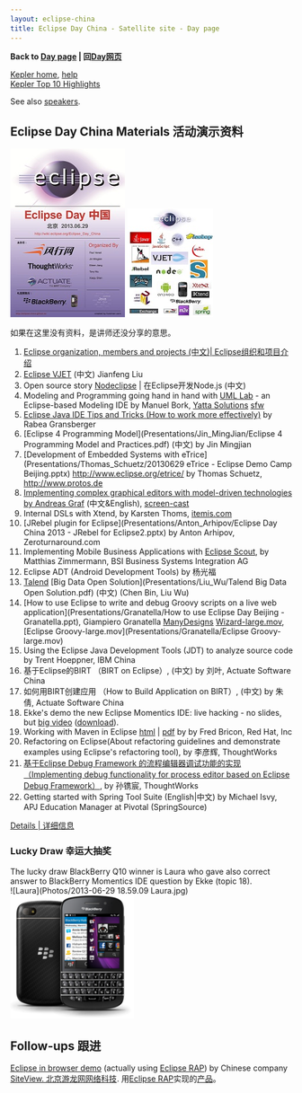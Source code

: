 ```yaml
---
layout: eclipse-china
title: Eclipse Day China - Satellite site - Day page
---
```


<p><b>Back to <a href="/Day/">Day page</a> | 回<a href="/Day/">Day网页</a></b></p>

[Kepler home](http://www.eclipse.org/kepler/), [help](//help.eclipse.org/kepler/)  
[Kepler Top 10 Highlights](http://www.eclipse.org/community/eclipse_newsletter/2013/june/article1.php)

See also [speakers](Speakers/).

## Eclipse Day China Materials 活动演示资料

![Eclipse-4-tiny-6.png](Poster/Eclipse-4-tiny-6.png)
![Languages-and-technologies-under-eclipse-5-tiny.jpg](../Pictures/Languages-and-technologies-under-eclipse-5-tiny.jpg)

如果在这里没有资料，是讲师还没分享的意思。

1. [Eclipse organization, members and projects (中文)| Eclipse组织和项目介绍](http://eclipse-china.github.io/Day/press-release)
2. [Eclipse VJET](Presentations/Liu_Jianfeng/VJET_EclipseCon.ppt) (中文) Jianfeng Liu
3. Open source story [Nodeclipse](http://www.nodeclipse.org/) | 在Eclipse开发Node.js (中文)
4. Modeling and Programming going hand in hand with [UML Lab](http://www.uml-lab.com/en/) - an Eclipse-based Modeling IDE by Manuel Bork, [Yatta Solutions](http://www.yatta.de/en/) [sfw](http://www.uml-lab.com/fileadmin/files/videos/roundtrip-940-en.flv)
5. [Eclipse Java IDE Tips and Tricks (How to work more effectively)](Presentations/Rabea_Gransberger/EclipseTippsAndTricks_NoNotes.pptx) by Rabea Gransberger
6. [Eclipse 4 Programming Model](Presentations/Jin_MingJian/Eclipse 4 Programming Model  and  Practices.pdf) (中文) by Jin Mingjian 
7. [Development of Embedded Systems with eTrice](Presentations/Thomas_Schuetz/20130629 eTrice - Eclipse Demo Camp Beijing.pptx) http://www.eclipse.org/etrice/ by Thomas Schuetz, http://www.protos.de  
8. [Implementing complex graphical editors with model-driven technologies by Andreas Graf](Presentations/Andreas_Graf/Eclipse_DemoCamp_Beijing_2013.pdf) (中文&English), [screen-cast](Presentations/Andreas_Graf/GeneratedEditor.mp4)
9. Internal DSLs with Xtend, by Karsten Thoms, [itemis.com](http://www.itemis.com/)  
10. [JRebel plugin for Eclipse](Presentations/Anton_Arhipov/Eclipse Day China 2013 - JRebel for Eclipse2.pptx) by Anton Arhipov, Zeroturnaround.com
11. Implementing Mobile Business Applications with [Eclipse Scout](http://www.eclipse.org/scout/), by Matthias Zimmermann, BSI Business Systems Integration AG
12. Eclipse ADT (Android Development Tools) by 杨光福
13. [Talend](http://www.talend.com/) [Big Data Open Solution](Presentations/Liu_Wu/Talend Big Data Open Solution.pdf) (中文) (Chen Bin, Liu Wu)
14. [How to use Eclipse to write and debug Groovy scripts on a live web application](Presentations/Granatella/How to use Eclipse Day Beijing - Granatella.ppt), Giampiero Granatella [ManyDesigns](http://www.manydesigns.com/en/home)
 [Wizard-large.mov](Presentations/Granatella/Wizard-large.mov), [Eclipse Groovy-large.mov](Presentations/Granatella/Eclipse Groovy-large.mov) 
15. Using the Eclipse Java Development Tools (JDT) to analyze source code by Trent Hoeppner, IBM China
16. 基于Eclipse的BIRT （BIRT on Eclipse）, (中文) by 刘叶, Actuate Software China
17. 如何用BIRT创建应用 （How to Build Application on BIRT）, (中文) by 朱倩, Actuate Software China
18. Ekke's demo the new Eclipse Momentics IDE: live hacking - no slides, but [big video](http://ge.tt/879UqUk/v/0) ([download](http://ge.tt/api/1/files/879UqUk/0/blob?download)). 
19. Working with Maven in Eclipse [html](Presentations/Fred_Bricon/m2e-eclipseday-beijing.html) | [pdf](Presentations/Fred_Bricon/m2e-eclipseday-beijing.pdf) by by Fred Bricon, Red Hat, Inc
20. Refactoring on Eclipse(About refactoring guidelines and demonstrate examples using Eclipse's refactoring tool), by 李彦辉, ThoughtWorks
21. [基于Eclipse Debug Framework 的流程编辑器调试功能的实现（Implementing debug functionality for process editor based on Eclipse Debug Framework）](Presentations/Sun_Juanchen/ImplementDebugFunctionalityUsingEclipseDebugFrameworks.pdf), by 孙镌宸, ThoughtWorks
22. Getting started with Spring Tool Suite (English|中文) by Michael Isvy, APJ Education Manager at Pivotal (SpringSource)

[Details | 详细信息](http://wiki.eclipse.org/Eclipse_Day_China#Details_.7C_.E8.AF.A6.E7.BB.86.E4.BF.A1.E6.81.AF) 

### Lucky Draw 幸运大抽奖

The lucky draw BlackBerry Q10 winner is Laura who gave also correct answer to BlackBerry Momentics IDE question by Ekke (topic 18).  
![Laura](Photos/2013-06-29 18.59.09 Laura.jpg)
![Blackberry_Q10_Black.png](/Pictures/Blackberry_Q10_Black.png)  

## Follow-ups 跟进

[Eclipse in browser demo](http://itsmdemo.siteview.com/itsmdemo/webloader) (actually using [Eclipse RAP](http://www.eclipse.org/rap/))
 by Chinese company [SiteView. 北京游龙网网络科技](http://www.siteview.com).
用[Eclipse RAP](http://www.eclipse.org/rap/)实现的[产品](http://itsmdemo.siteview.com/itsmdemo/webloader)。
